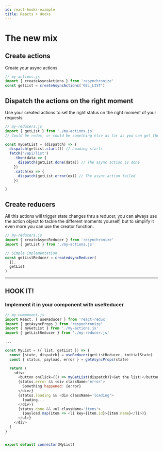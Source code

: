 ```yaml
---
id: react-hooks-example
title: Reacts + Hooks
---
```


# The new mix


## Create actions
Create your async actions
```javascript
// my-actions.js
import { createAsyncActions } from 'resynchronize'
const getList = createAsyncActions('GEL_LIST')
```
## Dispatch the actions on the right moment
Use your created actions to set the right status on the right moment of your requests

```javascript
// my-reducers.js
import { getList } from './my-actions.js'
// Could be redux, or could be something else as far as you can get the state from it

const myGetList = (dispatch) => {
  dispatch(getList.start()) // Loading starts
  fetch('/api/list')
    .then(data => {
      dispatch(getList.done(data)) // The async action is done
    })
    .catch(ex => {
      dispatch(getList.error(ex)) // The async action failed
    })

}
```
## Create reducers
All this actions will trigger state changes thru a reducer, you can always use the action object to tackle the different moments yourself, but to simplify it even more you can use the creator function.
```javascript
// my-reducers.js
import { createAsyncReducer } from 'resynchronize'
import { getList } from './my-actions.js'

// Simple implementation
const getListReducer = createAsyncReducer(
  [],
  getList
)
```
---
## HOOK IT!

### Implement it in your component with useReducer

```javascript
// my-component.js
import React, { useReducer } from 'react-redux'
import { getAsyncProps } from 'resynchronize'
import { myGetList } from './my-actions.js'
import { getListReducer } from './my-reducer.js'

...

const MyList = ({ list, getList }) => {
  const [state, dispatch] = useReducer(getListReducer, initialState)
  const { status, payload, error } = getAsyncProps(state)

  return (
    <div>
      <button onClick={() => myGetList(dispatch)}>Get the list!</button>
      {status.error && <div className='error'>
        Something happened: {error}
      </div>}
      {status.loading && <div className='loading'>
        loading...
      </div>}
      {status.done && <ul className='items'>
        {payload.map(item => <li key={item.id}>{item.name}</li>)}
      </ul>}
    </div>
  )
}


export default connector(MyList)
```